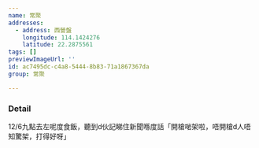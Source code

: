 ```yaml
---
name: 常聚
addresses:
  - address: 西營盤
    longitude: 114.1424276
    latitude: 22.2875561
tags: []
previewImageUrl: ''
id: ac7495dc-c4a8-5444-8b83-71a1867367da
group: 常聚

---
```

### Detail
12/6九點去左呢度食飯，聽到d伙記睇住新聞喺度話「開槍啱架啦，唔開槍d人唔知驚架，打得好呀」
